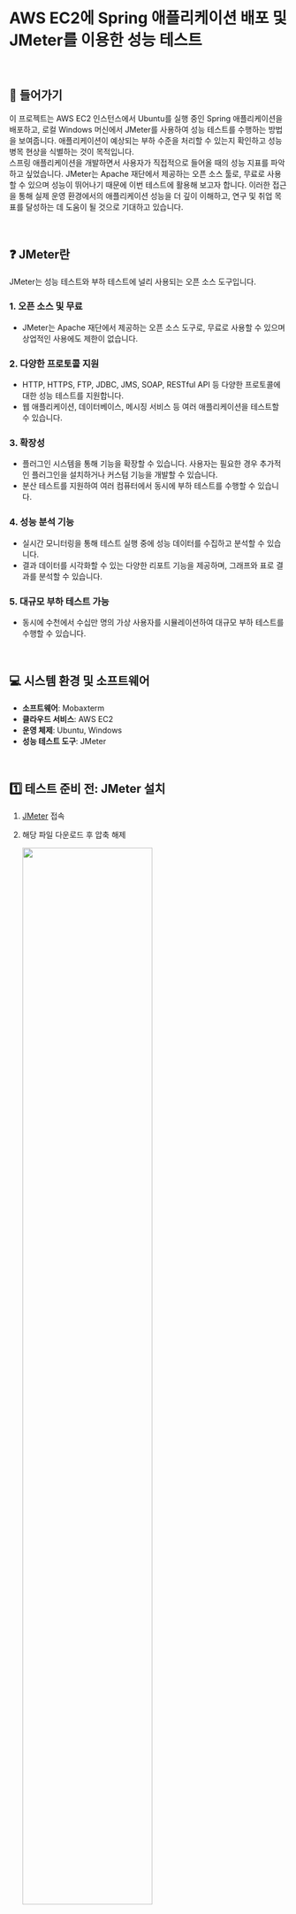 # AWS EC2에 Spring 애플리케이션 배포 및 JMeter를 이용한 성능 테스트
<br/>

## 🚪 들어가기
 이 프로젝트는 AWS EC2 인스턴스에서 Ubuntu를 실행 중인 Spring 애플리케이션을 배포하고, 로컬 Windows 머신에서 JMeter를 사용하여 성능 테스트를 수행하는 방법을 보여줍니다. 애플리케이션이 예상되는 부하 수준을 처리할 수 있는지 확인하고 성능 병목 현상을 식별하는 것이 목적입니다. <br>
 스프링 애플리케이션을 개발하면서 사용자가 직접적으로 들어올 때의 성능 지표를 파악하고 싶었습니다. JMeter는 Apache 재단에서 제공하는 오픈 소스 툴로, 무료로 사용할 수 있으며 성능이 뛰어나기 때문에 이번 테스트에 활용해 보고자 합니다. 이러한 접근을 통해 실제 운영 환경에서의 애플리케이션 성능을 더 깊이 이해하고, 연구 및 취업 목표를 달성하는 데 도움이 될 것으로 기대하고 있습니다.

<br/>

## ❓ JMeter란
JMeter는 성능 테스트와 부하 테스트에 널리 사용되는 오픈 소스 도구입니다.

### 1. **오픈 소스 및 무료**
- JMeter는 Apache 재단에서 제공하는 오픈 소스 도구로, 무료로 사용할 수 있으며 상업적인 사용에도 제한이 없습니다.

### 2. **다양한 프로토콜 지원**
- HTTP, HTTPS, FTP, JDBC, JMS, SOAP, RESTful API 등 다양한 프로토콜에 대한 성능 테스트를 지원합니다.
- 웹 애플리케이션, 데이터베이스, 메시징 서비스 등 여러 애플리케이션을 테스트할 수 있습니다.

### 3. **확장성**
- 플러그인 시스템을 통해 기능을 확장할 수 있습니다. 사용자는 필요한 경우 추가적인 플러그인을 설치하거나 커스텀 기능을 개발할 수 있습니다.
- 분산 테스트를 지원하여 여러 컴퓨터에서 동시에 부하 테스트를 수행할 수 있습니다.

### 4. **성능 분석 기능**
- 실시간 모니터링을 통해 테스트 실행 중에 성능 데이터를 수집하고 분석할 수 있습니다.
- 결과 데이터를 시각화할 수 있는 다양한 리포트 기능을 제공하며, 그래프와 표로 결과를 분석할 수 있습니다.

### 5. **대규모 부하 테스트 가능**
- 동시에 수천에서 수십만 명의 가상 사용자를 시뮬레이션하여 대규모 부하 테스트를 수행할 수 있습니다.

<br/>

## 💻 시스템 환경 및 소프트웨어
- **소프트웨어**: Mobaxterm  
- **클라우드 서비스**: AWS EC2  
- **운영 체제**: Ubuntu, Windows  
- **성능 테스트 도구**: JMeter  

<br/>

## 1️⃣ 테스트 준비 전: JMeter 설치
1. [JMeter](https://jmeter.apache.org/download_jmeter.cgi) 접속
   

2. 해당 파일 다운로드 후 압축 해제
   
   <img src="https://github.com/user-attachments/assets/521bdf88-05b9-4242-8a0f-323498b8d43f" width="70%">

4.  JMeter 경로로 이동
   ```bash
   cd C:\apache-jmeter-5.6.3\bin
   ```

5. `jmeter.bat` 실행  
```bash
jmeter.bat
```

<br/>

## 2️⃣ 테스트 준비 전: Spring 애플리케이션 생성 및 EC2 서버 배포 
1. Spring 애플리케이션 생성
   
   - Spring 애플리케이션에서 화면에 "Click Me" 버튼을 클릭하면, 이 버튼이 `localhost:8088/test`로 `GET 요청`을 보냅니다. 서버는 요청을 수신하고, 컨트롤러 메서드에서 "요청 들어왔습니다"라는 로그를 남깁니다.
   
   <img src="https://github.com/user-attachments/assets/ccb9b9a0-df53-4f1a-a25f-4362981bc0b5" width="70%">

2. EC2 서버 배포
   ```bash
   # 로컬(윈도우)에서 EC2(우분투)로 Spring 애플리케이션 배포
   scp -i {pem key} {Spring 애플리케이션 경로}  {username}@{ip}:/home/ubuntu
   ```
   <img src="https://github.com/user-attachments/assets/9ab9f6b3-36f9-4ca2-9514-7f8b80a74873" width="55%">
  

<br/>

## 🧪 JMeter 시나리오 테스트

### 시나리오 예시
이 테스트는 웹 애플리케이션의 성능 및 안정성을 평가하기 위한 것입니다. 100명의 사용자가 동시에 애플리케이션에 요청을 보내고, 이를 통해 서버의 응답 시간 및 처리 능력을 측정합니다.


### 설정 세부사항
- **Number of Threads**:  
  동시에 100명의 사용자가 애플리케이션에 접속하도록 설정합니다.  

- **Ramp-Up Period**:  
  100명의 스레드가 60초에 걸쳐 순차적으로 시작됩니다. 즉, 매초 약 1.67개의 스레드가 시작됩니다. 이를 통해 갑작스러운 트래픽 스파이크를 피하고 서버의 부하를 점진적으로 증가시킬 수 있습니다.  

- **Loop Count**:  
  각 스레드는 5번 요청을 반복합니다. 총 요청 수는 100 스레드 × 5 루프 = 500 요청이 됩니다.  

  <img src="https://github.com/user-attachments/assets/beb21479-582b-46ec-bd6f-f0da9ac6f71e" width="550">

<br/>

## 🍂 성능 테스트 결과

#### 이미지 1: Summary Report (테스트의 전반적인 성능을 평가)
<img src="https://github.com/user-attachments/assets/76333f5a-dc54-4509-b30d-b3b493dfcd01" width="70%">

- **Sample (샘플 수)**:  
  총 5000개의 요청이 테스트되었습니다. 이는 테스트의 전반적인 부하를 나타냅니다.

- **Average (평균 응답 시간)**:  
  평균 응답 시간은 223ms로, 서버가 요청에 응답하는 데 걸리는 평균 시간입니다. 이 값이 낮을수록 서버의 응답 성능이 좋습니다.

- **Min (최소 응답 시간)**:  
  최소 응답 시간은 6ms로, 가장 빠른 요청의 응답 시간을 나타냅니다. 이는 서버가 최적의 조건에서 얼마나 빠르게 응답할 수 있는지를 보여줍니다.

- **Max (최대 응답 시간)**:  
  최대 응답 시간은 7632ms로, 가장 느린 요청의 응답 시간을 나타냅니다. 이 값은 서버에 부하가 많이 걸릴 때의 성능을 반영합니다.

- **Standard Deviation (표준 편차)**:  
  표준 편차는 529.71로, 응답 시간의 변동성을 나타냅니다. 값이 클수록 응답 시간이 불안정하다는 것을 의미하며, 일관성이 부족하다는 신호일 수 있습니다.

- **Error (오류 비율)**:  
  오류 비율이 0.0%로, 모든 요청이 성공적으로 처리되었음을 나타냅니다. 이는 애플리케이션이 안정적으로 작동하고 있다는 좋은 신호입니다.

- **Throughput (처리량)**:  
  처리량은 초당 83.51개의 요청을 처리할 수 있음을 의미합니다. 이 값은 서버의 부하 처리 능력을 나타내며, 높은 수치일수록 더 많은 요청을 처리할 수 있다는 것을 의미합니다.

- **Received (받은 바이트 수)**:  
  총 14.43 KB의 데이터가 클라이언트로부터 수신되었습니다. 이 값은 요청에 대한 서버의 응답을 포함한 데이터의 양을 나타냅니다.

- **Sent KB (전송된 데이터 크기)**:  
  총 14.03 KB의 데이터가 클라이언트에게 전송되었습니다. 이는 서버가 클라이언트에게 전송한 데이터의 양을 나타냅니다.

- **Avg (평균 전송 크기)**:  
  평균적으로 요청당 177.0 KB의 데이터가 전송되었습니다. 이는 각 요청이 클라이언트와 서버 간에 얼마나 많은 데이터를 주고받는지를 보여줍니다.

#### 이미지 2: Transactions per Second (주어진 시간 동안 처리된 트랜잭션 수 확인)
<img src="https://github.com/user-attachments/assets/bd8a94a0-d6ce-455c-b2a7-51ad8b8530fd" width="70%">

1. **6초까지 160 TPS**:  
   초기 부하가 급격히 증가하여 서버가 초당 160개의 요청을 처리할 수 있는 상태입니다. 이는 서버가 부하를 잘 처리하고 있다는 긍정적인 신호입니다.

2. **12초대 40 TPS**:  
   TPS가 급격히 감소하여 40으로 떨어진 것은 서버의 성능이 저하되었거나, 처리할 수 있는 요청의 수가 줄어들었다는 것을 의미합니다. 이 경우, 성능 병목 현상이 발생했을 가능성이 높습니다.

3. **14초에 160 TPS로 증가**:  
   TPS가 다시 160으로 증가하는 것은 서버가 부하를 다시 견딜 수 있는 상태로 복구되었다는 것을 나타냅니다. 이는 일시적인 문제였을 수도 있습니다.

4. **30초부터 54초까지 80 TPS 유지**:  
   TPS가 80으로 안정적으로 유지되고 있다는 것은 서버가 일정 수준의 부하를 지속적으로 처리할 수 있음을 의미합니다. 그러나 이전 160 TPS에 비해 낮은 수치이므로, 서버가 최적의 성능을 발휘하지 못하고 있다는 신호일 수 있습니다.

<br/>

## 💎 결론
이번 프로젝트를 통해 AWS EC2 인스턴스에 배포한 Spring 애플리케이션의 성능을 JMeter를 사용해 테스트하였습니다. 사용자 요청에 대한 응답 속도와 처리량을 측정함으로써, 애플리케이션이 예상 부하를 효과적으로 처리할 수 있는지를 확인했습니다. JMeter는 Apache 재단에서 제공하는 오픈 소스 도구로, 무료로 사용할 수 있으며 뛰어난 성능을 보이는 만큼, 향후 다른 프로젝트에서도 적극 활용할 계획입니다. 이 테스트를 통해 얻은 데이터는 저의 연구 및 취업 목표 달성에 중요한 기반이 될 것입니다.
